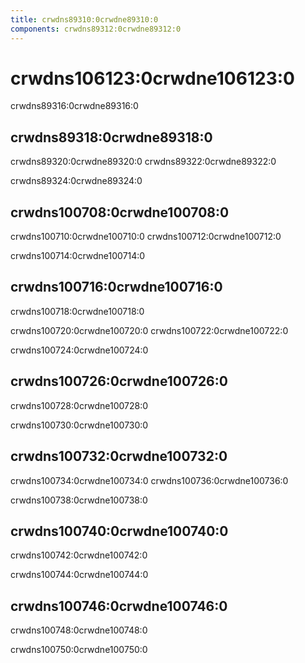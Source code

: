 ```yaml
---
title: crwdns89310:0crwdne89310:0
components: crwdns89312:0crwdne89312:0
---
```


# crwdns106123:0crwdne106123:0

<p class="description">crwdns89316:0crwdne89316:0</p>

## crwdns89318:0crwdne89318:0

crwdns89320:0crwdne89320:0 crwdns89322:0crwdne89322:0

crwdns89324:0crwdne89324:0

## crwdns100708:0crwdne100708:0

crwdns100710:0crwdne100710:0 crwdns100712:0crwdne100712:0

crwdns100714:0crwdne100714:0

## crwdns100716:0crwdne100716:0

crwdns100718:0crwdne100718:0

crwdns100720:0crwdne100720:0 crwdns100722:0crwdne100722:0

crwdns100724:0crwdne100724:0

## crwdns100726:0crwdne100726:0

crwdns100728:0crwdne100728:0

crwdns100730:0crwdne100730:0

## crwdns100732:0crwdne100732:0

crwdns100734:0crwdne100734:0 crwdns100736:0crwdne100736:0

crwdns100738:0crwdne100738:0

## crwdns100740:0crwdne100740:0

crwdns100742:0crwdne100742:0

crwdns100744:0crwdne100744:0

## crwdns100746:0crwdne100746:0

crwdns100748:0crwdne100748:0

crwdns100750:0crwdne100750:0